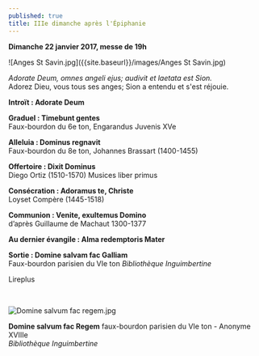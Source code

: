 ```yaml
---
published: true
title: IIIe dimanche après l'Épiphanie
---
```

**Dimanche 22 janvier 2017, messe de 19h**

![Anges St Savin.jpg]({{site.baseurl}}/images/Anges St Savin.jpg)

*Adorate Deum, omnes angeli ejus; audivit et laetata est Sion.*  
Adorez Dieu, vous tous ses anges; Sion a entendu et s'est réjouie.

**Introït : Adorate Deum**  

**Graduel : Timebunt gentes**  
Faux-bourdon du 6e ton, Engarandus Juvenis XVe

**Alleluia : Dominus regnavit**  
Faux-bourdon du 8e ton, Johannes Brassart (1400-1455)

**Offertoire : Dixit Dominus**  
Diego Ortiz (1510-1570) Musices liber primus

**Consécration : Adoramus te, Christe**  
Loyset Compère (1445-1518)

**Communion : Venite, exultemus Domino**  
d’après Guillaume de Machaut 1300-1377

**Au dernier évangile : Alma redemptoris Mater**  

**Sortie : Domine salvam fac Galliam**  
Faux-bourdon parisien du VIe ton *Bibliothèque Inguimbertine*

Lireplus

&nbsp;

![Domine salvum fac regem.jpg]({{site.baseurl}}/images/Domine%20salvum%20fac%20regem.jpg)

**Domine salvum fac Regem** faux-bourdon parisien du VIe ton - Anonyme XVIIIe  
*Bibliothèque Inguimbertine*
